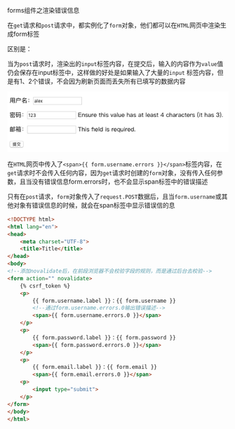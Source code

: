 forms组件之渲染错误信息

在`get`请求和`post`请求中，都实例化了`form`对象，他们都可以在`HTML`网页中渲染生成form标签

区别是：

当为`post`请求时，渲染出的`input`标签内容，在提交后，输入的内容作为`value`值仍会保存在input标签中，这样做的好处是如果输入了大量的`input` 标签内容，但是有1、2个错误，不会因为刷新页面而丢失所有已填写的数据内容

![image-20181120213058682](./images/error_form.png)





在`HTML`网页中传入了`<span>{{ form.username.errors }}</span>`标签内容，在`get`请求时不会传入任何内容，因为`get`请求时创建的`form`对象，没有传入任何参数，且当没有错误信息form.errors时，也不会显示span标签中的错误描述

只有在`post`请求，`form`对象传入了`request.POST`数据后，且当`form.username`或其他对象有错误信息的时候，就会在span标签中显示错误信的息

```html
<!DOCTYPE html>
<html lang="en">
<head>
    <meta charset="UTF-8">
    <title>Title</title>
</head>
<body>
<!--添加novalidate后，在前段浏览器不会校验字段的规则，而是通过后台去校验-->
<form action="" novalidate>
    {% csrf_token %}
    <p>
        {{ form.username.label }}：{{ form.username }}
        <!--通过form.username.errors.0输出错误描述-->
        <span>{{ form.username.errors.0 }}</span>
    </p>
    <p>
        {{ form.password.label }}：{{ form.password }}
        <span>{{ form.password.errors.0 }}</span>
    </p>
    <p>
        {{ form.email.label }}：{{ form.email }}
        <span>{{ form.email.errors.0 }}</span>
    <p>
        <input type="submit">
    </p>
</form>
</body>
</html>
```